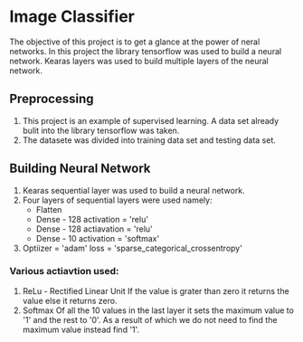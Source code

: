 # Image Classifier
The objective of this project is to get a glance at the power of neral networks. In this project the library tensorflow was used to build a neural network. Kearas layers was used to build multiple layers of the neural network.
## Preprocessing
1. This project is an example of supervised learning. A data set already bulit into the library tensorflow was taken.
2. The datasete was divided into training data set and testing data set.

## Building Neural Network
1. Kearas sequential layer was used to build a neural network.
2. Four layers of sequential layers were used namely:
    * Flatten
    * Dense - 128 activation = 'relu'
    * Dense - 128 actiavation = 'relu'
    * Dense - 10 activation = 'softmax'
3. Optiizer = 'adam'
   loss = 'sparse_categorical_crossentropy'
### Various actiavtion used:
1. ReLu - Rectified Linear Unit
   If the value is grater than zero it returns the value else it returns zero.
2. Softmax
   Of all the 10 values in the last layer it sets the maximum value to '1' and the rest to '0'. As a result of which we do not need to find 
   the maximum value instead find '1'.
